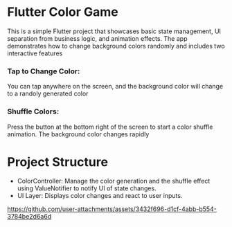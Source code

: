 

# Flutter Color Game
This is a simple Flutter project that showcases basic state management, UI separation from business logic, and animation effects. The app demonstrates how to change background colors randomly and includes two interactive features

### Tap to Change Color:
You can tap anywhere on the screen, and the background color will change to a randoly generated color
### Shuffle Colors:
Press the button at the bottom right of the screen to start a color shuffle animation. The background color changes rapidly

# Project Structure
 - ColorController: Manage the color generation and the shuffle effect using ValueNotifier to notify UI of state changes.
 - UI Layer: Displays color changes and react to user inputs.





https://github.com/user-attachments/assets/3432f696-d1cf-4abb-b554-3784be2d6a6d

